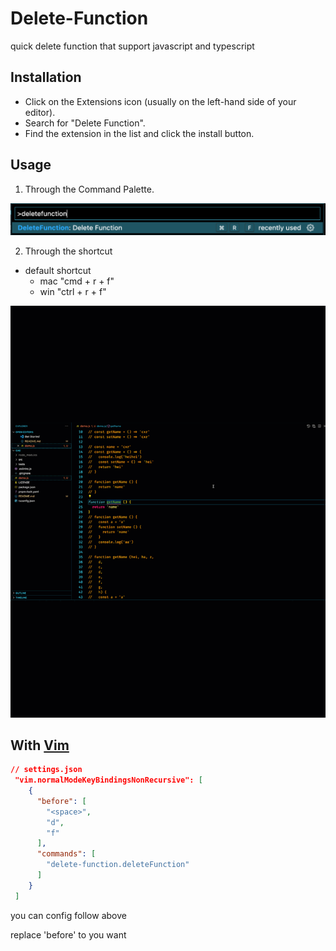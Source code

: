 # Delete-Function 

quick delete function that support javascript and typescript

## Installation

- Click on the Extensions icon (usually on the left-hand side of your editor).
- Search for "Delete Function".
- Find the extension in the list and click the install button.

## Usage

1. Through the Command Palette. 

![](./usage02.png)


2. Through the shortcut

- default shortcut 
  - mac "cmd + r + f"
  - win "ctrl + r + f"

![](./usage.gif)

## With [Vim](https://github.com/VSCodeVim/Vim)

```json
// settings.json
 "vim.normalModeKeyBindingsNonRecursive": [
    {
      "before": [
        "<space>",
        "d",
        "f"
      ],
      "commands": [
        "delete-function.deleteFunction"
      ]
    }
 ]
```

you can config follow above

replace 'before' to you want 



